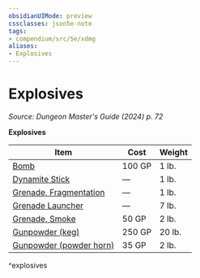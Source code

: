 ```yaml
---
obsidianUIMode: preview
cssclasses: json5e-note
tags:
- compendium/src/5e/xdmg
aliases:
- Explosives
---
```

# Explosives
*Source: Dungeon Master's Guide (2024) p. 72* 

**Explosives**

| Item | Cost | Weight |
|------|------|--------|
| [Bomb](/3-Mechanics/CLI/items/bomb-xdmg.md) | 100 GP | 1 lb. |
| [Dynamite Stick](/3-Mechanics/CLI/items/dynamite-stick-xdmg.md) | — | 1 lb. |
| [Grenade, Fragmentation](/3-Mechanics/CLI/items/fragmentation-grenade-xdmg.md) | — | 1 lb. |
| [Grenade Launcher](/3-Mechanics/CLI/items/grenade-launcher-xdmg.md) | — | 7 lb. |
| [Grenade, Smoke](/3-Mechanics/CLI/items/smoke-grenade-xdmg.md) | 50 GP | 2 lb. |
| [Gunpowder (keg)](/3-Mechanics/CLI/items/gunpowder-keg-xdmg.md) | 250 GP | 20 lb. |
| [Gunpowder (powder horn)](/3-Mechanics/CLI/items/gunpowder-powder-horn-xdmg.md) | 35 GP | 2 lb. |
^explosives